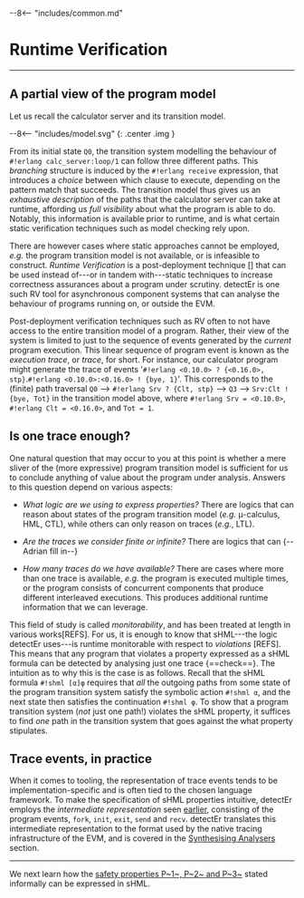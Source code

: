 --8<-- "includes/common.md"

# Runtime Verification
---

## A partial view of the program model

Let us recall the calculator server and its transition model.

--8<-- "includes/model.svg"
{: .center .img }

From its initial state `Q0`, the transition system modelling the behaviour of `#!erlang calc_server:loop/1` can follow three different paths.
This *branching* structure is induced by the `#!erlang receive` expression, that introduces a *choice* between which clause to execute, depending on the pattern match that succeeds.
The transition model thus gives us an *exhaustive description* of the paths that the calculator server can take at runtime, affording us *full visibility* about what the program is able to do.
Notably, this information is available prior to runtime, and is what certain static verification techniques such as model checking rely upon.

There are however cases where static approaches cannot be employed, *e.g.* the program transition model is not available, or is infeasible to construct.
*Runtime Verification* is a post-deployment technique [] that can be used instead of---or in tandem with---static techniques to increase correctness assurances about a program under scrutiny.
detectEr is one such RV tool for asynchronous component systems that can analyse the behaviour of programs running on, or outside the EVM.

Post-deployment verification techniques such as RV often to not have access to the entire transition model of a program.
Rather, their view of the system is limited to just to the sequence of events generated by the *current* program execution.
This linear sequence of program event is known as the *execution trace*, or *trace*, for short.
For instance, our calculator program might generate the trace of events '`#!erlang <0.10.0> ? {<0.16.0>, stp}`.`#!erlang <0.10.0>:<0.16.0> ! {bye, 1}`'.
This corresponds to the (finite) path traversal `Q0` --> `#!erlang Srv ? {Clt, stp}` --> `Q3` --> `Srv:Clt ! {bye, Tot}` in the transition model above, where `#!erlang Srv = <0.10.0>`, `#!erlang Clt = <0.16.0>`, and `Tot = 1`.  

## Is one trace enough?

One natural question that may occur to you at this point is whether a mere sliver of the (more expressive) program transition model is sufficient for us to conclude anything of value about the program under analysis.
Answers to this question depend on various aspects:

* _What logic are we using to express properties?_
  There are logics that can reason about states of the program transition model (*e.g.* μ-calculus, HML, CTL), while others can only reason on traces (*e.g.*, LTL).

* _Are the traces we consider finite or infinite?_
  There are logics that can {--Adrian fill in--}

* _How many traces do we have available?_
  There are cases where more than one trace is available, *e.g.* the program is executed multiple times, or the program consists of concurrent components that produce different interleaved executions.
  This produces additional runtime information that we can leverage.

This field of study is called *monitorability*, and has been treated at length in various works[REFS].
For us, it is enough to know that sHML---the logic detectEr uses---is runtime monitorable with respect to *violations* [REFS].
This means that any program that violates a property expressed as a sHML formula can be detected by analysing just one trace {==check==}.
The intuition as to why this is the case is as follows.
Recall that the sHML formula `#!shml [α]φ` requires that *all* the outgoing paths from some state of the program transition system satisfy the symbolic action `#!shml α`, and the next state then satisfies the continuation `#!shml φ`.
To show that a program transition system (*not* just one path!) violates the sHML property, it suffices to find *one* path in the transition system that goes against the what property stipulates.

## Trace events, in practice

When it comes to tooling, the representation of trace events tends to be implementation-specific and is often tied to the chosen language framework.
To make the specification of sHML properties intuitive, detectEr employs the *intermediate representation* seen [earlier](the-specification-logic.md#pattern-and-constraint-expressions), consisting of the program events, `fork`, `init`, `exit`, `send` and `recv`.
detectEr translates this intermediate representation to the format used by the native tracing infrastructure of the EVM, and is covered in the [Synthesising Analysers](synthesising-analysers.md) section.

---
We next learn how the [safety properties P~1~, P~2~ and P~3~](getting-started.md#safety-properties) stated informally can be expressed in sHML.